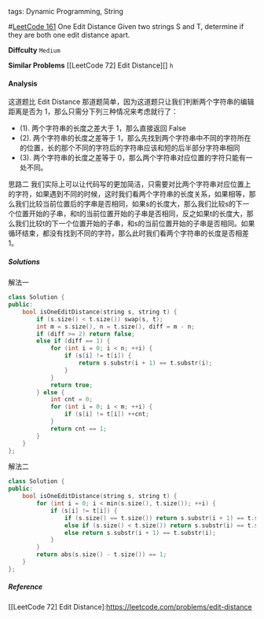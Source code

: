 tags: Dynamic Programming, String

#[LeetCode 161] One Edit Distance
Given two strings S and T, determine if they are both one edit distance apart.

**Diffculty**
`Medium`

**Similar Problems**
[[LeetCode 72] Edit Distance][] `h`


#### Analysis

这道题比 Edit Distance 那道题简单，因为这道题只让我们判断两个字符串的编辑距离是否为 1，那么只需分下列三种情况来考虑就行了：

- (1). 两个字符串的长度之差大于 1，那么直接返回 False
- (2). 两个字符串的长度之差等于 1，那么先找到两个字符串中不同的字符所在的位置，长的那个不同的字符后的字符串应该和短的后半部分字符串相同
- (3). 两个字符串的长度之差等于 0，那么两个字符串对应位置的字符只能有一处不同。

思路二
我们实际上可以让代码写的更加简洁，只需要对比两个字符串对应位置上的字符，如果遇到不同的时候，这时我们看两个字符串的长度关系，如果相等，那么我们比较当前位置后的字串是否相同，如果s的长度大，那么我们比较s的下一个位置开始的子串，和t的当前位置开始的子串是否相同，反之如果t的长度大，那么我们比较t的下一个位置开始的子串，和s的当前位置开始的子串是否相同。如果循环结束，都没有找到不同的字符，那么此时我们看两个字符串的长度是否相差1。


##### Solutions

解法一

```cpp
class Solution {
public:
    bool isOneEditDistance(string s, string t) {
        if (s.size() < t.size()) swap(s, t);
        int m = s.size(), n = t.size(), diff = m - n;
        if (diff >= 2) return false;
        else if (diff == 1) {
            for (int i = 0; i < n; ++i) {
                if (s[i] != t[i]) {
                    return s.substr(i + 1) == t.substr(i);
                }
            }
            return true;
        } else {
            int cnt = 0;
            for (int i = 0; i < m; ++i) {
                if (s[i] != t[i]) ++cnt;
            }
            return cnt == 1;
        }
    }
};
```

解法二

```cpp
class Solution {
public:
    bool isOneEditDistance(string s, string t) {
        for (int i = 0; i < min(s.size(), t.size()); ++i) {
            if (s[i] != t[i]) {
                if (s.size() == t.size()) return s.substr(i + 1) == t.substr(i + 1);
                else if (s.size() < t.size()) return s.substr(i) == t.substr(i + 1);
                else return s.substr(i + 1) == t.substr(i);
            }
        }
        return abs(s.size() - t.size()) == 1;
    }
};
```

##### Reference
[LeetCode 161]:https://leetcode.com/problems/one-edit-distance
[[LeetCode 72] Edit Distance]:https://leetcode.com/problems/edit-distance